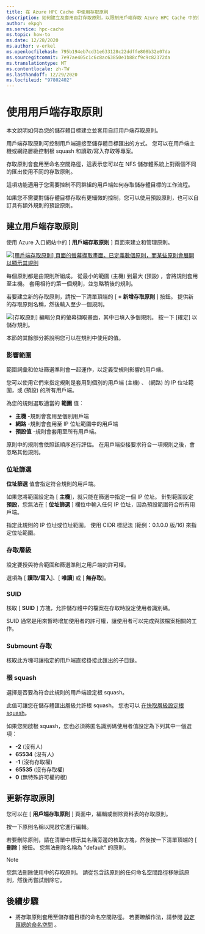```yaml
---
title: 在 Azure HPC Cache 中使用存取原則
description: 如何建立及套用自訂存取原則，以限制用戶端存取 Azure HPC Cache 中的儲存體目標
author: ekpgh
ms.service: hpc-cache
ms.topic: how-to
ms.date: 12/28/2020
ms.author: v-erkel
ms.openlocfilehash: 795b194eb7cd31e633128c22ddffe808b32e07da
ms.sourcegitcommit: 7e97ae405c1c6c8ac63850e1b88cf9c9c82372da
ms.translationtype: MT
ms.contentlocale: zh-TW
ms.lasthandoff: 12/29/2020
ms.locfileid: "97802402"
---
```

# <a name="use-client-access-policies"></a>使用用戶端存取原則

本文說明如何為您的儲存體目標建立並套用自訂用戶端存取原則。

用戶端存取原則可控制用戶端連接至儲存體目標匯出的方式。 您可以在用戶端主機或網路層級控制根 squash 和讀取/寫入存取等專案。

存取原則會套用至命名空間路徑，這表示您可以在 NFS 儲存體系統上對兩個不同的匯出使用不同的存取原則。

這項功能適用于您需要控制不同群組的用戶端如何存取儲存體目標的工作流程。

如果您不需要對儲存體目標存取有更細微的控制，您可以使用預設原則，也可以自訂具有額外規則的預設原則。

## <a name="create-a-client-access-policy"></a>建立用戶端存取原則

使用 Azure 入口網站中的 [ **用戶端存取原則** ] 頁面來建立和管理原則。 <!-- is there AZ CLI for this? -->

[![[用戶端存取原則] 頁面的螢幕擷取畫面。已定義數個原則，而某些原則會展開以顯示其規則](media/policies-overview.png)](media/policies-overview.png#lightbox)

每個原則都是由規則所組成。 從最小的範圍 (主機) 到最大 (預設) ，會將規則套用至主機。 套用相符的第一個規則，並忽略稍後的規則。

若要建立新的存取原則，請按一下清單頂端的 [ **+ 新增存取原則** ] 按鈕。 提供新的存取原則名稱，然後輸入至少一個規則。

![[存取原則] 編輯分頁的螢幕擷取畫面，其中已填入多個規則。 按一下 [確定] 以儲存規則。](media/add-policy.png)

本節的其餘部分將說明您可以在規則中使用的值。

### <a name="scope"></a>影響範圍

範圍詞彙和位址篩選準則會一起運作，以定義受規則影響的用戶端。

您可以使用它們來指定規則是套用到個別的用戶端 (主機) 、 (網路) 的 IP 位址範圍，或 (預設) 的所有用戶端。

為您的規則選取適當的 **範圍** 值：

* **主機** -規則會套用至個別用戶端
* **網路** -規則會套用至 IP 位址範圍中的用戶端
* **預設值** -規則會套用至所有用戶端。

原則中的規則會依照該順序進行評估。 在用戶端掛接要求符合一項規則之後，會忽略其他規則。

### <a name="address-filter"></a>位址篩選

**位址篩選** 值會指定符合規則的用戶端。

如果您將範圍設定為 [ **主機**]，就只能在篩選中指定一個 IP 位址。 針對範圍設定 **預設**，您無法在 [ **位址篩選** ] 欄位中輸入任何 IP 位址，因為預設範圍符合所有用戶端。

指定此規則的 IP 位址或位址範圍。 使用 CIDR 標記法 (範例：0.1.0.0 版/16) 來指定位址範圍。

### <a name="access-level"></a>存取層級

設定要授與符合範圍和篩選準則之用戶端的許可權。

選項為 [ **讀取/寫入**]、[ **唯讀**] 或 [ **無存取**]。

### <a name="suid"></a>SUID

核取 [ **SUID** ] 方塊，允許儲存體中的檔案在存取時設定使用者識別碼。

SUID 通常是用來暫時增加使用者的許可權，讓使用者可以完成與該檔案相關的工作。

### <a name="submount-access"></a>Submount 存取

核取此方塊可讓指定的用戶端直接掛接此匯出的子目錄。

### <a name="root-squash"></a>根 squash

選擇是否要為符合此規則的用戶端設定根 squash。

此值可讓您在儲存體匯出層級允許根 squash。 您也可以 [在快取層級設定根 squash](configuration.md#configure-root-squash)。

如果您開啟根 squash，您也必須將匿名識別碼使用者值設定為下列其中一個選項：

* **-2** (沒有人) 
* **65534** (沒有人) 
* **-1** (沒有存取權) 
* **65535** (沒有存取權) 
* **0** (無特殊許可權的根) 

## <a name="update-access-policies"></a>更新存取原則

您可以在 [ **用戶端存取原則** ] 頁面中，編輯或刪除資料表的存取原則。

按一下原則名稱以開啟它進行編輯。

若要刪除原則，請在清單中標示其名稱旁邊的核取方塊，然後按一下清單頂端的 [ **刪除** ] 按鈕。 您無法刪除名稱為 "default" 的原則。

> [!NOTE]
> 您無法刪除使用中的存取原則。 請從包含該原則的任何命名空間路徑移除該原則，然後再嘗試刪除它。

## <a name="next-steps"></a>後續步驟

* 將存取原則套用至儲存體目標的命名空間路徑。 若要瞭解作法，請參閱 [設定匯總的命名空間](add-namespace-paths.md) 。
